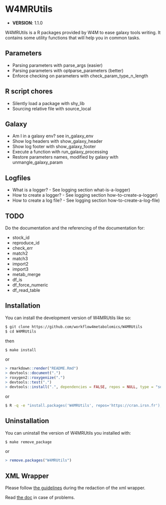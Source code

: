 
# W4MRUtils

  - **VERSION**: 1.1.0

<!-- badges: start -->

<!-- badges: end -->

W4MRUtils is a R packages provided by W4M to ease galaxy tools writing.
It contains some utility functions that will help you in common tasks.

## Parameters

  - Parsing parameters with parse\_args (easier)
  - Parsing parameters with optparse\_parameters (better)
  - Enforce checking on parameters with check\_param\_type\_n\_length

## R script chores

  - Silently load a package with shy\_lib
  - Sourcing relative file with source\_local

## Galaxy

  - Am I in a galaxy env? see in\_galaxy\_env
  - Show log headers with show\_galaxy\_header
  - Show log footer with show\_galaxy\_footer
  - Execute a function with run\_galaxy\_processing
  - Restore parameters names, modified by galaxy with
    unmangle\_galaxy\_param

## Logfiles

  - What is a logger? - See logging section what-is-a-logger)
  - How to create a logger? - See logging section
    how-to-create-a-logger)
  - How to create a log file? - See logging section
    how-to-create-a-log-file)

## TODO

Do the documentation and the referencing of the documentation for:

  - stock\_id
  - reproduce\_id
  - check\_err
  - match2
  - match3
  - import2
  - import3
  - metab\_merge
  - df\_is
  - df\_force\_numeric
  - df\_read\_table

## Installation

You can install the development version of W4MRUtils like so:

``` bash
$ git clone https://github.com/workflow4metabolomics/W4MRUtils
$ cd W4MRUtils
```

then

``` bash
$ make install
```

or

``` r
> rmarkdown::render("README.Rmd")
> devtools::document(".")
> roxygen2::roxygenize(".")
> devtools::test(".")
> devtools::install(".", dependencies = FALSE, repos = NULL, type = "source")
```

or

``` bash
$ R -q -e "install.packages('W4MRUtils', repos='https://cran.irsn.fr');"
```

## Uninstallation

You can uninstall the version of W4MRUtils you installed with:

``` bash
$ make remove_package
```

or

``` r
> remove.packages("W4MRUtils")
```

## XML Wrapper

Please follow [the
guidelines](https://galaxy-iuc-standards.readthedocs.io/en/latest/best_practices/tool_xml.html)
during the redaction of the xml wrapper.

Read [the doc](https://docs.galaxyproject.org/en/latest/dev/schema.html)
in case of problems.
